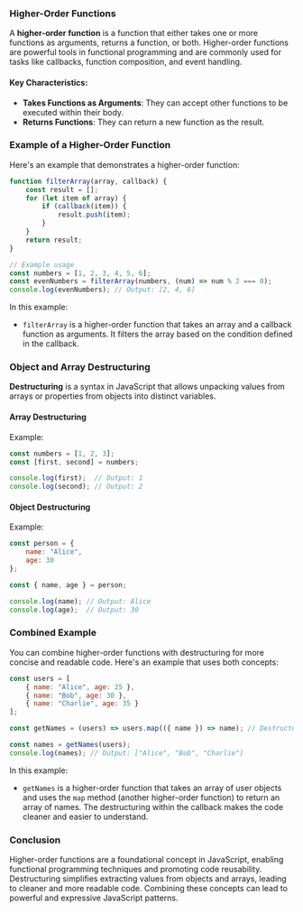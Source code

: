 

### Higher-Order Functions

A **higher-order function** is a function that either takes one or more functions as arguments, returns a function, or both. Higher-order functions are powerful tools in functional programming and are commonly used for tasks like callbacks, function composition, and event handling.

#### Key Characteristics:
- **Takes Functions as Arguments**: They can accept other functions to be executed within their body.
- **Returns Functions**: They can return a new function as the result.

### Example of a Higher-Order Function

Here's an example that demonstrates a higher-order function:

```javascript
function filterArray(array, callback) {
    const result = [];
    for (let item of array) {
        if (callback(item)) {
            result.push(item);
        }
    }
    return result;
}

// Example usage
const numbers = [1, 2, 3, 4, 5, 6];
const evenNumbers = filterArray(numbers, (num) => num % 2 === 0);
console.log(evenNumbers); // Output: [2, 4, 6]
```

In this example:
- `filterArray` is a higher-order function that takes an array and a callback function as arguments. It filters the array based on the condition defined in the callback.

### Object and Array Destructuring

**Destructuring** is a syntax in JavaScript that allows unpacking values from arrays or properties from objects into distinct variables.

#### Array Destructuring

Example:
```javascript
const numbers = [1, 2, 3];
const [first, second] = numbers;

console.log(first);  // Output: 1
console.log(second); // Output: 2
```

#### Object Destructuring

Example:
```javascript
const person = {
    name: "Alice",
    age: 30
};

const { name, age } = person;

console.log(name); // Output: Alice
console.log(age);  // Output: 30
```

### Combined Example

You can combine higher-order functions with destructuring for more concise and readable code. Here's an example that uses both concepts:

```javascript
const users = [
    { name: "Alice", age: 25 },
    { name: "Bob", age: 30 },
    { name: "Charlie", age: 35 }
];

const getNames = (users) => users.map(({ name }) => name); // Destructuring in a higher-order function

const names = getNames(users);
console.log(names); // Output: ["Alice", "Bob", "Charlie"]
```

In this example:
- `getNames` is a higher-order function that takes an array of user objects and uses the `map` method (another higher-order function) to return an array of names. The destructuring within the callback makes the code cleaner and easier to understand.

### Conclusion

Higher-order functions are a foundational concept in JavaScript, enabling functional programming techniques and promoting code reusability. Destructuring simplifies extracting values from objects and arrays, leading to cleaner and more readable code. Combining these concepts can lead to powerful and expressive JavaScript patterns.

